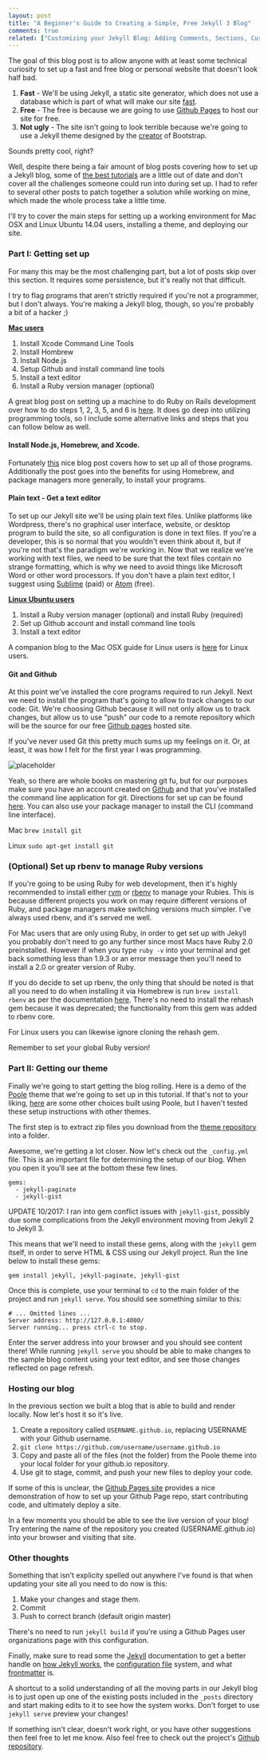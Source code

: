 ```yaml
---
layout: post
title: "A Beginner's Guide to Creating a Simple, Free Jekyll 3 Blog"
comments: true
related: ["Customizing your Jekyll Blog: Adding Comments, Sections, Custom Related Posts, and more!"]
---
```


The goal of this blog post is to allow anyone with at least some technical curiosity to set up a fast and free blog or personal website that doesn't look half bad.

1. **Fast** - We'll be using Jekyll, a static site generator, which does not use a database which is part of what will make our site [fast](http://blog.formkeep.com/why-you-should-use-a-static-site-generator/).
2. **Free** - The free is because we are going to use [Github Pages](https://pages.github.com/) to host our site for free.
3. **Not ugly** - The site isn't going to look terrible because we're going to use a Jekyll theme designed by the [creator](http://mdo.fm/) of Bootstrap.

Sounds pretty cool, right?

Well, despite there being a fair amount of blog posts covering how to set up a Jekyll blog, some of [the best tutorials](http://joshualande.com/jekyll-github-pages-poole/) are a little out of date and don't cover all the challenges someone could run into during set up. I had to refer to several other posts to patch together a solution while working on mine, which made the whole process take a little time.

I'll try to cover the main steps for setting up a working environment for Mac OSX and Linux Ubuntu 14.04 users, installing a theme, and deploying our site.

### Part I: Getting set up

For many this may be the most challenging part, but a lot of posts skip over this section. It requires some persistence, but it's really not that difficult.

I try to flag programs that aren't strictly required if you're not a programmer, but I don't always. You're making a Jekyll blog, though, so you're probably a bit of a hacker ;)

**<u>Mac users</u>**

1. Install Xcode Command Line Tools
2. Install Hombrew
3. Install Node.js
4. Setup Github and install command line tools
5. Install a text editor
6. Install a Ruby version manager (optional)

A great blog post on setting up a machine to do Ruby on Rails development over how to do steps 1, 2, 3, 5, and 6 is [here](https://launchschool.com/blog/how-to-install-ruby-on-rails-development-environment-for-mac-os-x). It does go deep into utilizing programming tools, so I include some alternative links and steps that you can follow below as well.

#### Install Node.js, Homebrew, and Xcode.

Fortunately [this](http://blog.teamtreehouse.com/install-node-js-npm-mac) nice blog post covers how to set up all of those programs. Additionally the post goes into the benefits for using Homebrew, and package managers more generally, to install your programs.

#### Plain text - Get a text editor

 To set up our Jekyll site we'll be using plain text files. Unlike platforms like Wordpress, there's no graphical user interface, website, or desktop program to build the site, so all configuration is done in text files. If you're a developer, this is so normal that you wouldn't even think about it, but if you're not that's the paradigm we're working in. Now that we realize we're working with text files, we need to be sure that the text files contain no strange formatting, which is why we need to avoid things like Microsoft Word or other word processors. If you don't have a plain text editor, I suggest using [Sublime](https://www.sublimetext.com/) (paid) or [Atom](https://atom.io/) (free).

**<u>Linux Ubuntu users</u>**

1. Install a Ruby version manager (optional) and install Ruby (required)
2. Set up Github account and install command line tools
3. Install a text editor

A companion blog to the Mac OSX guide for Linux users is [here](https://launchschool.com/blog/how-to-install-ruby-on-rails-development-environment-for-linux) for Linux users.

#### Git and Github

At this point we've installed the core programs required to run Jekyll. Next we need to install the program that's going to allow to track changes to our code: Git. We're choosing Github because it will not only allow us to track changes, but allow us to use "push" our code to a remote repository which will be the source for our free [Github pages](https://pages.github.com/) hosted site.

If you've never used Git this pretty much sums up my feelings on it. Or, at least, it was how I felt for the first year I was programming.

![placeholder](http://imgs.xkcd.com/comics/git.png)

Yeah, so there are whole books on mastering git fu, but for our purposes make sure you have an account created on [Github](www.github.com) and that you've installed the command line application for git. Directions for set up can be found [here](https://help.github.com/articles/set-up-git/). You can also use your package manager to install the CLI (command line interface).

Mac
`brew install git`

Linux
`sudo apt-get install git`

### (Optional) Set up rbenv to manage Ruby versions

If you're going to be using Ruby for web development, then it's highly recommended to install either [rvm](https://rvm.io/) or [rbenv](https://github.com/rbenv/rbenv) to manage your Rubies. This is because different projects you work on may require different versions of Ruby, and package managers make switching versions much simpler. I've always used rbenv, and it's served me well.

For Mac users that are only using Ruby, in order to get set up with Jekyll you probably don't need to go any further since most Macs have Ruby 2.0 preinstalled. However if when you type `ruby -v` into your terminal and get back something less than 1.9.3 or an error message then you'll need to install a 2.0 or greater version of Ruby.

If you do decide to set up rbenv, the only thing that should be noted is that all you need to do when installing it via Homebrew is run `brew install rbenv` as per the documentation [here](https://github.com/rbenv/rbenv#homebrew-on-mac-os-x). There's no need to install the rehash gem because it was deprecated; the functionality from this gem was added to rbenv core.

For Linux users you can likewise ignore cloning the rehash gem.

Remember to set your global Ruby version!

### Part II: Getting our theme

Finally we're going to start getting the blog rolling. Here is a demo of the [Poole](http://demo.getpoole.com/) theme that we're going to set up in this tutorial. If that's not to your liking, [here](http://getpoole.com/) are some other choices built using Poole, but I haven't tested these setup instructions with other themes.

The first step is to extract zip files you download from the [theme repository](https://github.com/poole/poole) into a folder.

Awesome, we're getting a lot closer. Now let's check out the `_config.yml` file. This is an important file for determining the setup of our blog. When you open it you'll see at the bottom these few lines.

```
gems:
  - jekyll-paginate
  - jekyll-gist
```

UPDATE 10/2017: I ran into gem conflict issues with `jekyll-gist`, possibly due some complications from the Jekyll environment moving from Jekyll 2 to Jekyll 3.

This means that we'll need to install these gems, along with the `jekyll` gem itself, in order to serve HTML & CSS using our Jekyll project. Run the line below to install these gems:

`gem install jekyll, jekyll-paginate, jekyll-gist`

Once this is complete, use your terminal to `cd` to the main folder of the project and run `jekyll serve`. You should see something similar to this:

```
# ... Omitted lines ...
Server address: http://127.0.0.1:4000/
Server running... press ctrl-c to stop.
```
Enter the server address into your browser and you should see content there! While running `jekyll serve` you should be able to make changes to the sample blog content using your text editor, and see those changes reflected on page refresh.

### Hosting our blog

In the previous section we built a blog that is able to build and render locally. Now let's host it so it's live.

1. Create a repository called `USERNAME.github.io`, replacing USERNAME with your Github username.
2. `git clone https://github.com/username/username.github.io`
3. Copy and paste all of the files (not the folder) from the Poole theme into your local folder for your github.io repository.
4. Use git to stage, commit, and push your new files to deploy your code.

If some of this is unclear, the [Github Pages site](https://pages.github.com/) provides a nice demonstration of how to set up your Github Page repo, start contributing code, and ultimately deploy a site.

In a few moments you should be able to see the live version of your blog! Try entering the name of the repository you created (USERNAME.github.io) into your browser and visiting that site.

### Other thoughts

Something that isn't explicity spelled out anywhere I've found is that when updating your site all you need to do now is this:

1. Make your changes and stage them.
2. Commit
3. Push to correct branch (default origin master)

There's no need to run `jekyll build` if you're using a Github Pages user organizations page with this configuration.

Finally, make sure to read some the [Jekyll](http://jekyllrb.com/) documentation to get a better handle on [how Jekyll works](https://jekyllrb.com/docs/usage/), the [configuration file](https://jekyllrb.com/docs/configuration/) system, and what [frontmatter](https://jekyllrb.com/docs/frontmatter/) is.

A shortcut to a solid understanding of all the moving parts in our Jekyll blog is to just open up one of the existing posts included in the `_posts` directory and start making edits to it to see how the system works. Don't forget to use `jekyll serve` preview your changes!

If something isn't clear, doesn't work right, or you have other suggestions then feel free to let me know. Also feel free to check out the project's [Github repository](https://github.com/dylankb/dylankb.github.io).
